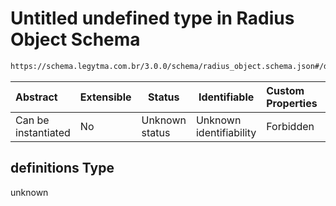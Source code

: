 # Untitled undefined type in Radius Object Schema

```txt
https://schema.legytma.com.br/3.0.0/schema/radius_object.schema.json#/definitions
```




| Abstract            | Extensible | Status         | Identifiable            | Custom Properties | Additional Properties | Access Restrictions | Defined In                                                                                |
| :------------------ | ---------- | -------------- | ----------------------- | :---------------- | --------------------- | ------------------- | ----------------------------------------------------------------------------------------- |
| Can be instantiated | No         | Unknown status | Unknown identifiability | Forbidden         | Allowed               | none                | [radius_object.schema.json\*](../schema/radius_object.schema.json) |

## definitions Type

unknown
